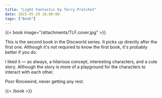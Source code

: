 ```yaml
---
title: "Light Fantastic by Terry Pratchet"
date: 2025-05-29 16:00:00
tags: ["Book"]
---
```


{{< book image="/attachments/TLF.cover.jpg" >}}

This is the second book in the Discworld series. It picks up directly after the first one. Although it's not required to know the first book, it's probably better if you do.

I liked it — as always, a hilarious concept, interesting characters, and a cute story. Although the story is more of a playground for the characters to interact with each other.

Poor Rincewind, never getting any rest.

{{< /book >}}
